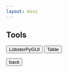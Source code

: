 ```yaml
---
layout: misc
---
```


## Tools

<a href="https://github.com/QuantumChemist/LobsterPyGUI" target="_blank"><button>LobsterPyGUI</button></a>
<a href="https://quantumchemist.github.io/table" target="_blank"><button>Table</button></a>


<a href="./" target="_blank"><button>back</button></a>
